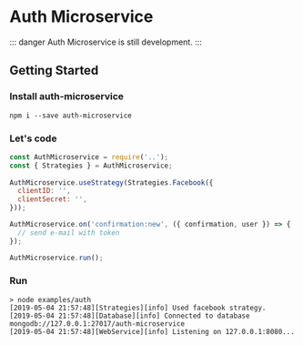 # Auth Microservice

::: danger
Auth Microservice is still development.
:::

## Getting Started

### Install auth-microservice

```
npm i --save auth-microservice
```

### Let's code
```javascript
const AuthMicroservice = require('..');
const { Strategies } = AuthMicroservice;
    
AuthMicroservice.useStrategy(Strategies.Facebook({
  clientID: '',
  clientSecret: '',
}));

AuthMicroservice.on('confirmation:new', ({ confirmation, user }) => {
  // send e-mail with token
});

AuthMicroservice.run();
```

### Run
```shell
> node examples/auth
[2019-05-04 21:57:48][Strategies][info] Used facebook strategy.
[2019-05-04 21:57:48][Database][info] Connected to database mongodb://127.0.0.1:27017/auth-microservice
[2019-05-04 21:57:48][WebService][info] Listening on 127.0.0.1:8080...
```